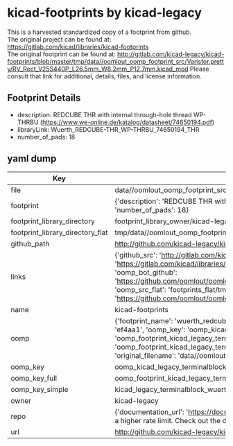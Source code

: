 # kicad-footprints by kicad-legacy  
This is a harvested standardized copy of a footprint from github.  
The original project can be found at:  
https://gitlab.com/kicad/libraries/kicad-footprints  
The original footprint can be found at:
http://gitlab.com/kicad-legacy/kicad-footprints/blob/master/tmp/data//oomlout_oomp_footprint_src/Varistor.pretty/RV_Rect_V25S440P_L26.5mm_W8.2mm_P12.7mm.kicad_mod
Please consult that link for additional, details, files, and license information.  
## Footprint Details
* description: REDCUBE THR with internal through-hole thread WP-THRBU (https://www.we-online.de/katalog/datasheet/74650194.pdf)  
* libraryLink: Wuerth_REDCUBE-THR_WP-THRBU_74650194_THR  
* number_of_pads: 18  
## yaml dump  
| Key | Value |  
| --- | --- |  
| file | data//oomlout_oomp_footprint_src/kicad-footprints/TerminalBlock_Wuerth.pretty/Wuerth_REDCUBE-THR_WP-THRBU_74650194_THR.kicad_mod |  
| footprint | {'description': 'REDCUBE THR with internal through-hole thread WP-THRBU (https://www.we-online.de/katalog/datasheet/74650194.pdf)', 'libraryLink': 'Wuerth_REDCUBE-THR_WP-THRBU_74650194_THR', 'number_of_pads': 18} |  
| footprint_library_directory | footprint_library_owner/kicad-legacy_kicad-footprints |  
| footprint_library_directory_flat | tmp/data//oomlout_oomp_footprint_src/footprints_flat/kicad_legacy_terminalblock_wuerth_wuerth_redcube_thr_wp_thrbu_74650194_thr/working |  
| github_path | http://github.com/kicad-legacy/kicad-footprints/blob/master/tmp/data//oomlout_oomp_footprint_src/TerminalBlock_Wuerth.pretty/Wuerth_REDCUBE-THR_WP-THRBU_74650194_THR.kicad_mod |  
| links | {'github_src': 'http://gitlab.com/kicad-legacy/kicad-footprints/blob/master/tmp/data//oomlout_oomp_footprint_src/Varistor.pretty/RV_Rect_V25S440P_L26.5mm_W8.2mm_P12.7mm.kicad_mod', 'github_src_repo': 'https://gitlab.com/kicad/libraries/kicad-footprints', 'oomp_bot': 'tmp/data//oomlout_oomp_footprint_src/footprints/kicad_legacy_terminalblock_wuerth_wuerth_redcube_thr_wp_thrbu_74650194_thr/working', 'oomp_bot_github': 'https://github.com/oomlout/oomlout_oomp_footprint_bot/tree/main/tmp/data//oomlout_oomp_footprint_src/footprints/kicad_legacy_terminalblock_wuerth_wuerth_redcube_thr_wp_thrbu_74650194_thr/working', 'oomp_src_flat': 'footprints_flat/tmp/data//oomlout_oomp_footprint_src/footprints_flat/kicad_legacy_terminalblock_wuerth_wuerth_redcube_thr_wp_thrbu_74650194_thr/working', 'oomp_src_flat_github': 'https://github.com/oomlout/oomlout_oomp_footprint_src/tree/main/tmp/data//oomlout_oomp_footprint_src/footprints_flat/kicad_legacy_terminalblock_wuerth_wuerth_redcube_thr_wp_thrbu_74650194_thr/working'} |  
| name | kicad-footprints |  
| oomp | {'footprint_name': 'wuerth_redcube_thr_wp_thrbu_74650194_thr', 'library_name': 'terminalblock_wuerth', 'md5': 'ef4aa193d403069ee5b42c0628dcc515', 'md5_10': 'ef4aa193d4', 'md5_5': 'ef4aa', 'md5_6': 'ef4aa1', 'oomp_key': 'oomp_kicad_legacy_terminalblock_wuerth_wuerth_redcube_thr_wp_thrbu_74650194_thr', 'oomp_key_extra': 'oomp_footprint_kicad_legacy_terminalblock_wuerth_wuerth_redcube_thr_wp_thrbu_74650194_thr', 'oomp_key_full': 'oomp_footprint_kicad_legacy_terminalblock_wuerth_wuerth_redcube_thr_wp_thrbu_74650194_thr_ef4aa1', 'oomp_key_simple': 'kicad_legacy_terminalblock_wuerth_wuerth_redcube_thr_wp_thrbu_74650194_thr', 'original_filename': 'data//oomlout_oomp_footprint_src/kicad-footprints/TerminalBlock_Wuerth.pretty/Wuerth_REDCUBE-THR_WP-THRBU_74650194_THR.kicad_mod', 'owner_name': 'kicad_legacy'} |  
| oomp_key | oomp_kicad_legacy_terminalblock_wuerth_wuerth_redcube_thr_wp_thrbu_74650194_thr |  
| oomp_key_full | oomp_footprint_kicad_legacy_terminalblock_wuerth_wuerth_redcube_thr_wp_thrbu_74650194_thr |  
| oomp_key_simple | kicad_legacy_terminalblock_wuerth_wuerth_redcube_thr_wp_thrbu_74650194_thr |  
| owner | kicad-legacy |  
| repo | {'documentation_url': 'https://docs.github.com/rest/overview/resources-in-the-rest-api#rate-limiting', 'message': "API rate limit exceeded for 84.66.142.224. (But here's the good news: Authenticated requests get a higher rate limit. Check out the documentation for more details.)"} |  
| url | http://github.com/kicad-legacy/kicad-footprints |  

